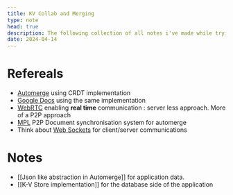 ```yaml
---
title: KV Collab and Merging
type: note
head: true
description: The following collection of all notes i've made while trying to figure out CRDT, Automerge, how Redis works, what makes it so special and more
date: 2024-04-14
---
```


# Refereals

- [Automerge](https://automerge.org/) using CRDT implementation
- [Google Docs]() using the same implementation
- [WebRTC](https://webrtc.org/) enabling **real time** communication : server less approach. More of a P2P approach
- [MPL](https://github.com/automerge/mpl) P2P Document synchronisation system for automerge
- Think about [Web Sockets]() for client/server communications

# Notes
- [[Json like abstraction in Automerge]] for application data.
- [[K-V Store implementation]] for the database side of the application